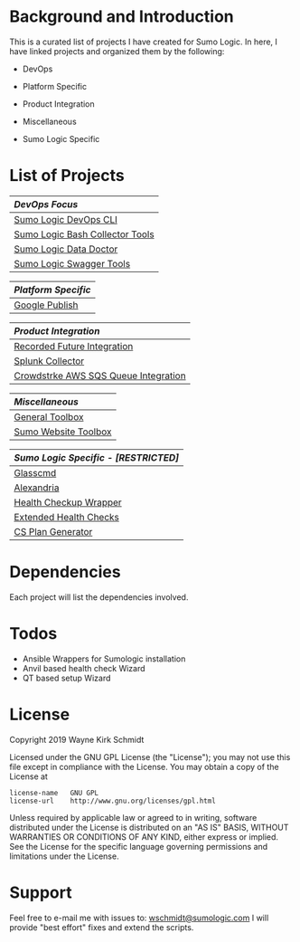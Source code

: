 Background and Introduction
===========================

This is a curated list of projects I have created for Sumo Logic.
In here, I have linked projects and organized them by the following:

* DevOps

* Platform Specific 

* Product Integration

* Miscellaneous

* Sumo Logic Specific

List of Projects
================

| *DevOps Focus*                         |
|:-------------------------------------- | 
| [Sumo Logic DevOps CLI](https://github.com/wks-sumo-logic/sumologic-cmdlets) |
| [Sumo Logic Bash Collector Tools](https://github.com/wks-sumo-logic/sumocli-bash-collectors) |
| [Sumo Logic Data Doctor](https://github.com/wks-sumo-logic/sumologic_data_doctor) |
| [Sumo Logic Swagger Tools](https://github.com/wks-sumo-logic/sumologic-swaggertools) |

| *Platform Specific*                    |
|:-------------------------------------- | 
| [Google Publish](https://github.com/wks-sumo-logic/gpublish) |

| *Product Integration*                  |
|:-------------------------------------- |
| [Recorded Future Integration](https://github.com/wks-sumo-logic/sumologic-rfsync) |
| [Splunk Collector](https://github.com/wks-sumo-logic/sumologic_splunk_inspector) |
| [Crowdstrke AWS SQS Queue Integration ](https://github.com/wks-sumo-logic/sqsimport) |

| *Miscellaneous*                        |
|:-------------------------------------- |
| [General Toolbox](https://github.com/wks-sumo-logic/sample-toolbox) |
| [Sumo Website Toolbox](https://github.com/wks-sumo-logic/sumologic-website-tools) |

| *Sumo Logic Specific - [RESTRICTED]*   |
|:-------------------------------------- |
| [Glasscmd](https://github.com/wks-sumo-logic/sumologic-glasscmd) |
| [Alexandria](https://github.com/wks-sumo-logic/sumologic-alexandria) |
| [Health Checkup Wrapper ](https://github.com/wks-sumo-logic/cscheck-wrapper) |
| [Extended Health Checks](https://github.com/wks-sumo-logic/sumologic-checkup) |
| [CS Plan Generator](https://github.com/wks-sumo-logic/csplan-generator) |

Dependencies
============

Each project will list the dependencies involved.

Todos
=====

* Ansible Wrappers for Sumologic installation
* Anvil based health check Wizard
* QT based setup Wizard

License
=======

Copyright 2019 Wayne Kirk Schmidt

Licensed under the GNU GPL License (the "License");
you may not use this file except in compliance with the License.
You may obtain a copy of the License at

    license-name   GNU GPL
    license-url    http://www.gnu.org/licenses/gpl.html

Unless required by applicable law or agreed to in writing, software
distributed under the License is distributed on an "AS IS" BASIS,
WITHOUT WARRANTIES OR CONDITIONS OF ANY KIND, either express or implied.
See the License for the specific language governing permissions and
limitations under the License.

Support
=======

Feel free to e-mail me with issues to: wschmidt@sumologic.com
I will provide "best effort" fixes and extend the scripts.
